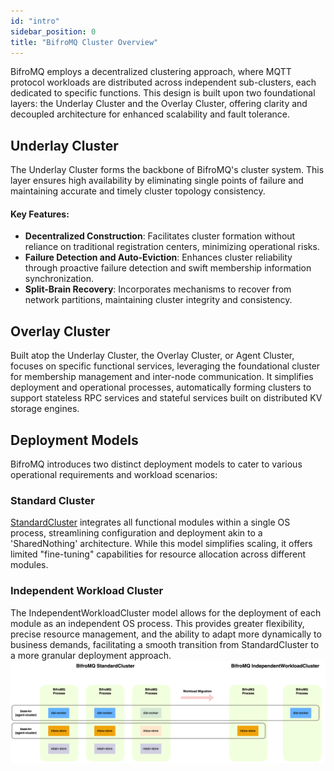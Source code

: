 ```yaml
---
id: "intro"
sidebar_position: 0
title: "BifroMQ Cluster Overview"
---
```


BifroMQ employs a decentralized clustering approach, where MQTT protocol workloads are distributed across independent sub-clusters, each dedicated to specific functions. This design is built upon two foundational layers: the Underlay
Cluster and the Overlay Cluster, offering clarity and decoupled architecture for enhanced scalability and fault tolerance.

## Underlay Cluster

The Underlay Cluster forms the backbone of BifroMQ's cluster system. This layer
ensures high availability by eliminating single points of failure and maintaining accurate and timely cluster topology consistency.

#### Key Features:

- **Decentralized Construction**: Facilitates cluster formation without reliance on traditional registration centers, minimizing operational risks.
- **Failure Detection and Auto-Eviction**: Enhances cluster reliability through proactive failure detection and swift membership information synchronization.
- **Split-Brain Recovery**: Incorporates mechanisms to recover from network partitions, maintaining cluster integrity and consistency.

## Overlay Cluster

Built atop the Underlay Cluster, the Overlay Cluster, or Agent Cluster, focuses on specific functional services, leveraging the foundational cluster for membership management and inter-node communication. It simplifies deployment and
operational processes, automatically forming clusters to support stateless RPC services and stateful services built on distributed KV storage engines.

## Deployment Models

BifroMQ introduces two distinct deployment models to cater to various operational requirements and workload scenarios:

### Standard Cluster

[StandardCluster](./standardcluster.md) integrates all functional modules within a single OS process, streamlining configuration and deployment akin to a 'SharedNothing' architecture. While this model simplifies scaling, it
offers limited "fine-tuning" capabilities for resource allocation across different modules.

### Independent Workload Cluster

The IndependentWorkloadCluster model allows for the deployment of each module as an independent OS process. This provides greater flexibility, precise resource management, and the ability to adapt more dynamically to business demands, facilitating a smooth transition from StandardCluster to a more granular deployment approach.
![IndependentWorkloadCluster](images/IndependentWorkload.png)
